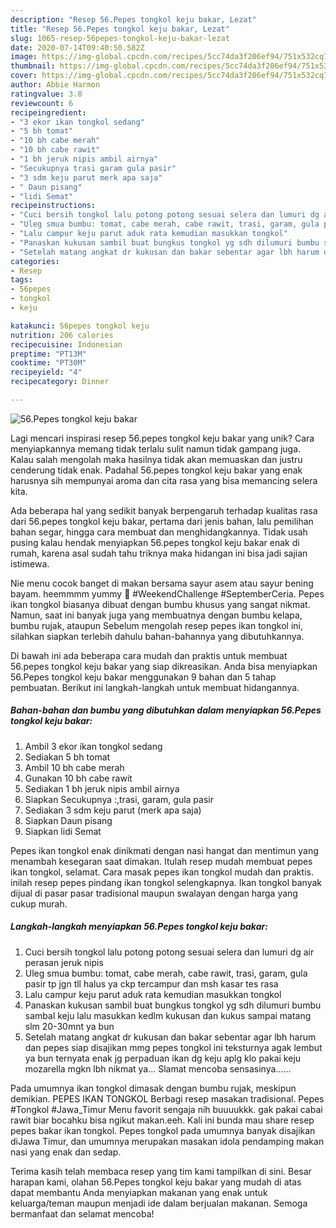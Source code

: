 ```yaml
---
description: "Resep 56.Pepes tongkol keju bakar, Lezat"
title: "Resep 56.Pepes tongkol keju bakar, Lezat"
slug: 1065-resep-56pepes-tongkol-keju-bakar-lezat
date: 2020-07-14T09:40:50.582Z
image: https://img-global.cpcdn.com/recipes/5cc74da3f206ef94/751x532cq70/56pepes-tongkol-keju-bakar-foto-resep-utama.jpg
thumbnail: https://img-global.cpcdn.com/recipes/5cc74da3f206ef94/751x532cq70/56pepes-tongkol-keju-bakar-foto-resep-utama.jpg
cover: https://img-global.cpcdn.com/recipes/5cc74da3f206ef94/751x532cq70/56pepes-tongkol-keju-bakar-foto-resep-utama.jpg
author: Abbie Harmon
ratingvalue: 3.8
reviewcount: 6
recipeingredient:
- "3 ekor ikan tongkol sedang"
- "5 bh tomat"
- "10 bh cabe merah"
- "10 bh cabe rawit"
- "1 bh jeruk nipis ambil airnya"
- "Secukupnya trasi garam gula pasir"
- "3 sdm keju parut merk apa saja"
- " Daun pisang"
- "lidi Semat"
recipeinstructions:
- "Cuci bersih tongkol lalu potong potong sesuai selera dan lumuri dg air perasan jeruk nipis"
- "Uleg smua bumbu: tomat, cabe merah, cabe rawit, trasi, garam, gula pasir tp jgn tll halus ya ckp tercampur dan msh kasar tes rasa"
- "Lalu campur keju parut aduk rata kemudian masukkan tongkol"
- "Panaskan kukusan sambil buat bungkus tongkol yg sdh dilumuri bumbu sambal keju lalu masukkan kedlm kukusan dan kukus sampai matang slm 20-30mnt ya bun"
- "Setelah matang angkat dr kukusan dan bakar sebentar agar lbh harum dan pepes siap disajikan mmg pepes tongkol ini teksturnya agak lembut ya bun ternyata enak jg perpaduan ikan dg keju aplg klo pakai keju mozarella mgkn lbh nikmat ya... Slamat mencoba sensasinya......"
categories:
- Resep
tags:
- 56pepes
- tongkol
- keju

katakunci: 56pepes tongkol keju 
nutrition: 206 calories
recipecuisine: Indonesian
preptime: "PT13M"
cooktime: "PT30M"
recipeyield: "4"
recipecategory: Dinner

---
```



![56.Pepes tongkol keju bakar](https://img-global.cpcdn.com/recipes/5cc74da3f206ef94/751x532cq70/56pepes-tongkol-keju-bakar-foto-resep-utama.jpg)

Lagi mencari inspirasi resep 56.pepes tongkol keju bakar yang unik? Cara menyiapkannya memang tidak terlalu sulit namun tidak gampang juga. Kalau salah mengolah maka hasilnya tidak akan memuaskan dan justru cenderung tidak enak. Padahal 56.pepes tongkol keju bakar yang enak harusnya sih mempunyai aroma dan cita rasa yang bisa memancing selera kita.

Ada beberapa hal yang sedikit banyak berpengaruh terhadap kualitas rasa dari 56.pepes tongkol keju bakar, pertama dari jenis bahan, lalu pemilihan bahan segar, hingga cara membuat dan menghidangkannya. Tidak usah pusing kalau hendak menyiapkan 56.pepes tongkol keju bakar enak di rumah, karena asal sudah tahu triknya maka hidangan ini bisa jadi sajian istimewa.

Nie menu cocok banget di makan bersama sayur asem atau sayur bening bayam. heemmmm yummy 🤤 #WeekendChallenge #SeptemberCeria. Pepes ikan tongkol biasanya dibuat dengan bumbu khusus yang sangat nikmat. Namun, saat ini banyak juga yang membuatnya dengan bumbu kelapa, bumbu rujak, ataupun Sebelum mengolah resep pepes ikan tongkol ini, silahkan siapkan terlebih dahulu bahan-bahannya yang dibutuhkannya.


Di bawah ini ada beberapa cara mudah dan praktis untuk membuat 56.pepes tongkol keju bakar yang siap dikreasikan. Anda bisa menyiapkan 56.Pepes tongkol keju bakar menggunakan 9 bahan dan 5 tahap pembuatan. Berikut ini langkah-langkah untuk membuat hidangannya.

<!--inarticleads1-->

##### Bahan-bahan dan bumbu yang dibutuhkan dalam menyiapkan 56.Pepes tongkol keju bakar:

1. Ambil 3 ekor ikan tongkol sedang
1. Sediakan 5 bh tomat
1. Ambil 10 bh cabe merah
1. Gunakan 10 bh cabe rawit
1. Sediakan 1 bh jeruk nipis ambil airnya
1. Siapkan Secukupnya :,trasi, garam, gula pasir
1. Sediakan 3 sdm keju parut (merk apa saja)
1. Siapkan  Daun pisang
1. Siapkan lidi Semat


Pepes ikan tongkol enak dinikmati dengan nasi hangat dan mentimun yang menambah kesegaran saat dimakan. Itulah resep mudah membuat pepes ikan tongkol, selamat. Cara masak pepes ikan tongkol mudah dan praktis. inilah resep pepes pindang ikan tongkol selengkapnya. Ikan tongkol banyak dijual di pasar pasar tradisional maupun swalayan dengan harga yang cukup murah. 

<!--inarticleads2-->

##### Langkah-langkah menyiapkan 56.Pepes tongkol keju bakar:

1. Cuci bersih tongkol lalu potong potong sesuai selera dan lumuri dg air perasan jeruk nipis
1. Uleg smua bumbu: tomat, cabe merah, cabe rawit, trasi, garam, gula pasir tp jgn tll halus ya ckp tercampur dan msh kasar tes rasa
1. Lalu campur keju parut aduk rata kemudian masukkan tongkol
1. Panaskan kukusan sambil buat bungkus tongkol yg sdh dilumuri bumbu sambal keju lalu masukkan kedlm kukusan dan kukus sampai matang slm 20-30mnt ya bun
1. Setelah matang angkat dr kukusan dan bakar sebentar agar lbh harum dan pepes siap disajikan mmg pepes tongkol ini teksturnya agak lembut ya bun ternyata enak jg perpaduan ikan dg keju aplg klo pakai keju mozarella mgkn lbh nikmat ya... Slamat mencoba sensasinya......


Pada umumnya ikan tongkol dimasak dengan bumbu rujak, meskipun demikian. PEPES IKAN TONGKOL Berbagi resep masakan tradisional. Pepes #Tongkol #Jawa_Timur Menu favorit sengaja nih buuuukkk. gak pakai cabai rawit biar bocahku bisa ngikut makan.eeh. Kali ini bunda mau share resep pepes bakar ikan tongkol. Pepes tongkol pada umumnya banyak disajikan diJawa Timur, dan umumnya merupakan masakan idola pendamping makan nasi yang enak dan sedap. 

Terima kasih telah membaca resep yang tim kami tampilkan di sini. Besar harapan kami, olahan 56.Pepes tongkol keju bakar yang mudah di atas dapat membantu Anda menyiapkan makanan yang enak untuk keluarga/teman maupun menjadi ide dalam berjualan makanan. Semoga bermanfaat dan selamat mencoba!
